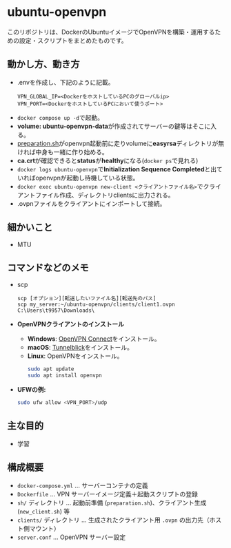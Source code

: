 
# ubuntu-openvpn

このリポジトリは、DockerのUbuntuイメージでOpenVPNを構築・運用するための設定・スクリプトをまとめたものです。


## 動かし方、動き方

- .envを作成し、下記のように記載。
  ```
  VPN_GLOBAL_IP=<DockerをホストしているPCのグローバルip>
  VPN_PORT=<DockerをホストしているPCにおいて使うポート>
  ```
- `docker compose up -d`で起動。
- **volume: ubuntu-openvpn-data**が作成されてサーバーの鍵等はそこに入る。
- [preparation.sh](/sh/preparation.sh)がopenvpn起動前に走りvolumeに**easyrsa**ディレクトリが無ければ中身も一緒に作り始める。
- **ca.crt**が確認できると**status**が**healthy**になる(`docker ps`で見れる)
- `docker logs ubuntu-openvpn`で**Initialization Sequence Completed**と出ていればopenvpnが起動し待機している状態。
- `docker exec ubuntu-openvpn new-client <クライアントファイル名>`でクライアントファイル作成、ディレクトリclientsに出力される。
- .ovpnファイルをクライアントにインポートして接続。

## 細かいこと
- MTU


## コマンドなどのメモ

- scp

  ```
  scp [オプション][転送したいファイル名][転送先のパス]
  scp my_server:~/ubuntu-openvpn/clients/client1.ovpn C:\Users\t9957\Downloads\
  ```

- **OpenVPNクライアントのインストール**
   - **Windows**:
     [OpenVPN Connect](https://openvpn.net/client-connect-vpn-for-windows/)をインストール。
   - **macOS**:
     [Tunnelblick](https://tunnelblick.net/)をインストール。
   - **Linux**:
     OpenVPNをインストール。
     ```bash
     sudo apt update
     sudo apt install openvpn
     ```

- **UFWの例:**
  ```bash
  sudo ufw allow <VPN_PORT>/udp
  ```



## 主な目的
- 学習


## 構成概要
- `docker-compose.yml` … サーバーコンテナの定義  
- `Dockerfile` … VPN サーバーイメージ定義＋起動スクリプトの登録  
- `sh/` ディレクトリ … 起動前準備 (`preparation.sh`)、クライアント生成 (`new_client.sh`) 等  
- `clients/` ディレクトリ … 生成されたクライアント用 `.ovpn` の出力先（ホスト側マウント）  
- `server.conf` … OpenVPN サーバー設定  

